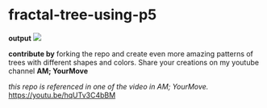 # fractal-tree-using-p5

**output**
<img src="https://drive.google.com/uc?id=0B4JPtZtOdN9pSUdoOGZhRlh1QWs">

**contribute by**
forking the repo and create even more amazing patterns of trees with different shapes and colors.
Share your creations on my youtube channel **AM; YourMove**

*this repo is referenced in one of the video in AM; YourMove.*
https://youtu.be/hqUTv3C4bBM

